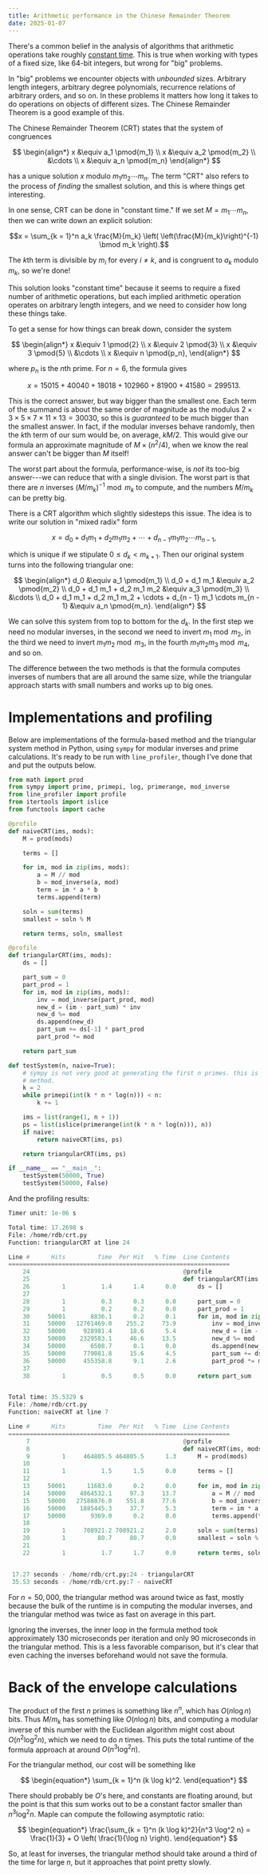 ```yaml
---
title: Arithmetic performance in the Chinese Remainder Theorem
date: 2025-01-07
---
```


There's a common belief in the analysis of algorithms that arithmetic
operations take roughly [constant
time](https://en.wikipedia.org/wiki/Analysis_of_algorithms#Cost_models). This
is true when working with types of a fixed size, like 64-bit integers, but
wrong for "big" problems.

In "big" problems we encounter objects with *unbounded* sizes. Arbitrary length
integers, arbitrary degree polynomials, recurrence relations of arbitrary
orders, and so on. In these problems it matters how long it takes to do
operations on objects of different sizes. The Chinese Remainder Theorem is
a good example of this.

The Chinese Remainder Theorem (CRT) states that the system of congruences

$$
\begin{align*}
    x &\equiv a_1 \pmod{m_1} \\
    x &\equiv a_2 \pmod{m_2} \\
    &\cdots \\
    x &\equiv a_n \pmod{m_n}
\end{align*}
$$

has a unique solution $x$ modulo $m_1 m_2 \cdots m_n$. The term "CRT" also
refers to the process of *finding* the smallest solution, and this is where
things get interesting.

In one sense, CRT can be done in "constant time." If we set $M = m_1 \cdots
m_n$, then we can write down an explicit solution:

$$x = \sum_{k = 1}^n a_k \frac{M}{m_k} \left( \left(\frac{M}{m_k}\right)^{-1} \bmod m_k \right).$$

The $k$th term is divisible by $m_i$ for every $i \neq k$, and is congruent to
$a_k$ modulo $m_k$, so we're done!

This solution looks "constant time" because it seems to require a fixed number
of arithmetic operations, but each implied arithmetic operation operates on
arbitrary length integers, and we need to consider how long these things take.

To get a sense for how things can break down, consider the system

$$
\begin{align*}
    x &\equiv 1 \pmod{2} \\
    x &\equiv 2 \pmod{3} \\
    x &\equiv 3 \pmod{5} \\
      &\cdots \\
    x &\equiv n \pmod{p_n},
\end{align*}
$$

where $p_n$ is the $n$th prime. For $n = 6$, the formula gives

$$x = 15015 + 40040 + 18018 + 102960 + 81900 + 41580 = 299513.$$

This is the correct answer, but way bigger than the smallest one. Each term of
the summand is about the same order of magnitude as the modulus $2 \times
3 \times 5 \times 7 \times 11 \times 13 = 30030$, so this is *guaranteed* to be
much bigger than the smallest answer. In fact, if the modular inverses behave
randomly, then the $k$th term of our sum would be, on average, $k M / 2$. This
would give our formula an approximate magnitude of $M \times (n^2 / 4)$, when
we know the real answer can't be bigger than $M$ itself!

The worst part about the formula, performance-wise, is *not* its too-big
answer---we can reduce that with a single division. The worst part is that
there are $n$ inverses $(M / m_k)^{-1} \bmod m_k$ to compute, and the numbers
$M / m_k$ can be pretty big.

There is a CRT algorithm which slightly sidesteps this issue. The idea is to
write our solution in "mixed radix" form

$$x = d_0 + d_1 m_1 + d_2 m_1 m_2 + \cdots + d_{n - 1} m_1 m_2 \cdots m_{n - 1},$$

which is unique if we stipulate $0 \leq d_k < m_{k + 1}$. Then our original
system turns into the following triangular one:

$$
\begin{align*}
    d_0 &\equiv a_1 \pmod{m_1} \\
    d_0 + d_1 m_1 &\equiv a_2 \pmod{m_2} \\
    d_0 + d_1 m_1 + d_2 m_1 m_2 &\equiv a_3 \pmod{m_3} \\
    &\cdots \\
    d_0 + d_1 m_1 + d_2 m_1 m_2 + \cdots + d_{n - 1} m_1 \cdots m_{n - 1} &\equiv a_n \pmod{m_n}.
\end{align*}
$$

We can solve this system from top to bottom for the $d_k$. In the first step we
need no modular inverses, in the second we need to invert $m_1 \bmod m_2$, in
the third we need to invert $m_1 m_2 \bmod m_3$, in the fourth $m_1 m_2 m_3
\bmod m_4$, and so on.

The difference between the two methods is that the formula computes inverses of
numbers that are all around the same size, while the triangular approach starts
with small numbers and works up to big ones.

# Implementations and profiling

Below are implementations of the formula-based method and the triangular system
method in Python, using `sympy` for modular inverses and prime calculations.
It's ready to be run with `line_profiler`, though I've done that and put the
outputs below.

```python
from math import prod
from sympy import prime, primepi, log, primerange, mod_inverse
from line_profiler import profile
from itertools import islice
from functools import cache

@profile
def naiveCRT(ims, mods):
    M = prod(mods)

    terms = []

    for im, mod in zip(ims, mods):
        a = M // mod
        b = mod_inverse(a, mod)
        term = im * a * b
        terms.append(term)

    soln = sum(terms)
    smallest = soln % M

    return terms, soln, smallest

@profile
def triangularCRT(ims, mods):
    ds = []

    part_sum = 0
    part_prod = 1
    for im, mod in zip(ims, mods):
        inv = mod_inverse(part_prod, mod)
        new_d = (im - part_sum) * inv
        new_d %= mod
        ds.append(new_d)
        part_sum += ds[-1] * part_prod
        part_prod *= mod

    return part_sum

def testSystem(n, naive=True):
    # sympy is not very good at generating the first n primes. this is a faster
    # method.
    k = 2
    while primepi(int(k * n * log(n))) < n:
        k += 1

    ims = list(range(1, n + 1))
    ps = list(islice(primerange(int(k * n * log(n))), n))
    if naive:
        return naiveCRT(ims, ps)

    return triangularCRT(ims, ps)

if __name__ == "__main__":
    testSystem(50000, True)
    testSystem(50000, False)
```

And the profiling results:

```python
Timer unit: 1e-06 s

Total time: 17.2698 s
File: /home/rdb/crt.py
Function: triangularCRT at line 24

Line #      Hits         Time  Per Hit   % Time  Line Contents
==============================================================
    24                                           @profile                                 
    25                                           def triangularCRT(ims, mods):            
    26         1          1.4      1.4      0.0      ds = []                              
    27                                                                                    
    28         1          0.3      0.3      0.0      part_sum = 0                         
    29         1          0.2      0.2      0.0      part_prod = 1                        
    30     50001       8836.1      0.2      0.1      for im, mod in zip(ims, mods):       
    31     50000   12761469.0    255.2     73.9          inv = mod_inverse(part_prod, mod)
    32     50000     928981.4     18.6      5.4          new_d = (im - part_sum) * inv    
    33     50000    2329583.1     46.6     13.5          new_d %= mod                     
    34     50000       6508.7      0.1      0.0          ds.append(new_d)                 
    35     50000     779081.8     15.6      4.5          part_sum += ds[-1] * part_prod   
    36     50000     455358.8      9.1      2.6          part_prod *= mod                 
    37                                                                                    
    38         1          0.5      0.5      0.0      return part_sum                      


Total time: 35.5329 s
File: /home/rdb/crt.py
Function: naiveCRT at line 7

Line #      Hits         Time  Per Hit   % Time  Line Contents
==============================================================
     7                                           @profile                          
     8                                           def naiveCRT(ims, mods):          
     9         1     464805.5 464805.5      1.3      M = prod(mods)                
    10                                                                             
    11         1          1.5      1.5      0.0      terms = []                    
    12                                                                             
    13     50001      11683.0      0.2      0.0      for im, mod in zip(ims, mods):
    14     50000    4864532.1     97.3     13.7          a = M // mod              
    15     50000   27588076.0    551.8     77.6          b = mod_inverse(a, mod)   
    16     50000    1885445.3     37.7      5.3          term = im * a * b         
    17     50000       9369.0      0.2      0.0          terms.append(term)        
    18                                                                             
    19         1     708921.2 708921.2      2.0      soln = sum(terms)             
    20         1         80.7     80.7      0.0      smallest = soln % M           
    21                                                                             
    22         1          1.7      1.7      0.0      return terms, soln, smallest  


 17.27 seconds - /home/rdb/crt.py:24 - triangularCRT
 35.53 seconds - /home/rdb/crt.py:7 - naiveCRT

```

For $n = 50,000$, the triangular method was around twice as fast, mostly
because the bulk of the runtime is in computing the modular inverses, and the
triangular method was twice as fast on average in this part.

Ignoring the inverses, the inner loop in the formula method took approximately
130 microseconds per iteration and only 90 microseconds in the triangular
method. This is a less favorable comparison, but it's clear that even caching
the inverses beforehand would not save the formula.

# Back of the envelope calculations

The product of the first $n$ primes is something like $n^n$, which has $O(n
\log n)$ bits. Thus $M / m_k$ has something like $O(n \log n)$ bits, and
computing a modular inverse of this number with the Euclidean algorithm might
cost about $O(n^2 \log^2 n)$, which we need to do $n$ times. This puts the
total runtime of the formula approach at around $O(n^3 \log^2 n)$.

For the triangular method, our cost will be something like

$$
\begin{equation*}
    \sum_{k = 1}^n (k \log k)^2.
\end{equation*}
$$

There should probably be $O$'s here, and constants are floating around, but the
point is that this sum works out to be a constant factor smaller than $n^3
\log^2 n$. Maple can compute the following asymptotic ratio:

$$
\begin{equation*}
    \frac{\sum_{k = 1}^n (k \log k)^2}{n^3 \log^2 n}
    =
    \frac{1}{3} + O \left( \frac{1}{\log n} \right).
\end{equation*}
$$

So, at least for inverses, the triangular method should take around a third of
the time for large $n$, but it approaches that point pretty slowly.
